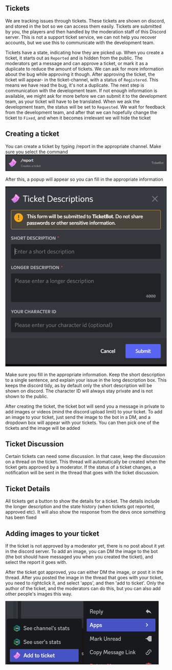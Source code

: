 ## Tickets

We are tracking issues through tickets. These tickets are shown on discord, and stored in the bot so we can access them easily. Tickets are submitted by you, the players and then handled by the moderation staff of this Discord server. This is not a support ticket service, we can not help you recover accounts, but we use this to communicate with the development team. 

Tickets have a state, indicating how they are picked up. When you create a ticket, it starts out as `Reported` and is hidden from the public. The moderators get a message and can approve a ticket, or mark it as a duplicate to reduce the amount of tickets. We can ask for more information about the bug while approving it though. After approving the ticket, the ticket will appear- in the ticket-channel, with a status of `Registered`. This means we have read the bug, it's not a duplicate. The next step is communication with the development team. If not enough information is available, we might ask for more before we can submit it to the development team, as your ticket will have to be translated. When we ask the development team, the status will be set to `Requested`. We wait for feedback from the development team, and after that we can hopefully change the ticket to `Fixed`, and when it becomes irrelevant we will hide the ticket 

## Creating a ticket

You can create a ticket by typing /report in the appropriate channel. Make sure you select the command
![create.png](create.png)

After this, a popup will appear so you can fill in the appropriate information

![details.png](details.png)

Make sure you fill in the appropriate information. Keep the short description to a single sentence, and explain your issue in the long description box. This keeps the discord tidy, as by default only the short description will be shown on discord. The character ID will always stay private and is not shown to the public. 

After creating the ticket, the ticket bot will send you a message in private to add images or videos (mind the discord upload limit) to your ticket. To add an image to your ticket, just send the image to the bot in a DM, and a dropdown box will appear with your tickets. You can then pick one of the tickets and the image will be added

## Ticket Discussion

Certain tickets can need some discussion. In that case, keep the discussion on a thread on the ticket. This thread will automatically be created when the ticket gets approved by a moderator. If the status of a ticket changes, a notification will be sent in the thread that goes with the ticket discussion.

## Ticket Details

All tickets get a button to show the details for a ticket. The details include the longer description and the state history (when tickets got reported, approved etc). It will also show the response from the devs once something has been fixed

## Adding images to your ticket

If the ticket is not approved by a moderator yet, there is no post about it yet in the discord server. To add an image, you can DM the image to the bot (the bot should have messaged you when you created the ticket), and select the report it goes with.

After the ticket got approved, you can either DM the image, or post it in the thread. After you posted the image in the thread that goes with your ticket, you need to rightclick it, and select 'apps', and then 'add to ticket'. Only the author of the ticket, and the moderators can do this, but you can also add other people's images this way.

![adding.png](adding.png)
